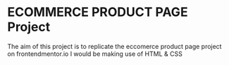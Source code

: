 # ECOMMERCE PRODUCT PAGE Project
The aim of this project is to replicate the eccomerce product page project on frontendmentor.io
I would be making use of HTML & CSS
